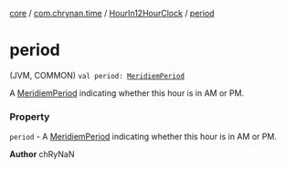 [core](../../index.md) / [com.chrynan.time](../index.md) / [HourIn12HourClock](index.md) / [period](./period.md)

# period

(JVM, COMMON) `val period: `[`MeridiemPeriod`](../-meridiem-period/index.md)

A [MeridiemPeriod](../-meridiem-period/index.md) indicating whether this hour is in AM or PM.

### Property

`period` - A [MeridiemPeriod](../-meridiem-period/index.md) indicating whether this hour is in AM or PM.

**Author**
chRyNaN

